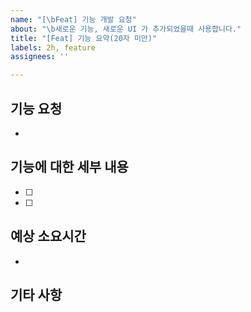 ```yaml
---
name: "[\bFeat] 기능 개발 요청"
about: "\b새로운 기능, 새로운 UI 가 추가되었을때 사용합니다."
title: "[Feat] 기능 요약(20자 미만)"
labels: 2h, feature
assignees: ''

---
```


## 기능 요청
<!-- 개발되어야 할 기능에 대한 항목이나 이유에 대해 설명해 주세요 -->
- 

## 기능에 대한 세부 내용
<!-- 기능이 추가될 경우에 따른 기대사항 또는 세부 기능에 대해 명확하고 간결하게 설명해주세요-->
- [ ] 
- [ ] 

## 예상 소요시간 
<!-- 기능 추가에 소요되는 예상 시간을 2의 배수 단위로 작성해주세요 -->
<!-- label에서 선택 해주세요. 2h, 4h... -->
- 

## 기타 사항
<!-- 기능요청에 대한 다른 내용이나 참고 가능한 스크린샷을 추가해주세요 -->

